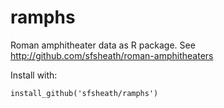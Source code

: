 ramphs
======

Roman amphitheater data as R package. See http://github.com/sfsheath/roman-amphitheaters

Install with:

```
install_github('sfsheath/ramphs')
```
